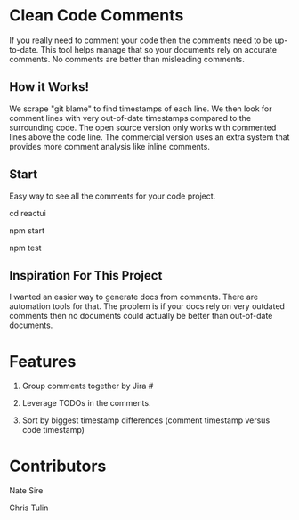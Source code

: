 # Clean Code Comments

If you really need to comment your code then the comments need to be up-to-date. This tool helps manage that so your documents rely on accurate comments. No comments are better than misleading comments.

## How it Works!

We scrape "git blame" to find timestamps of each line. We then look for comment lines with very out-of-date timestamps compared to the surrounding code. The open source version only works with commented lines above the code line. The commercial version uses an extra system that provides more comment analysis like inline comments.

## Start

Easy way to see all the comments for your code project.

cd reactui

npm start

npm test

## Inspiration For This Project

I wanted an easier way to generate docs from comments. There are automation tools for that. The problem is if your docs rely on very outdated comments then no documents could actually be better than out-of-date documents.

# Features

1. Group comments together by Jira #

2. Leverage TODOs in the comments.

3. Sort by biggest timestamp differences (comment timestamp versus code timestamp)

# Contributors

Nate Sire

Chris Tulin
